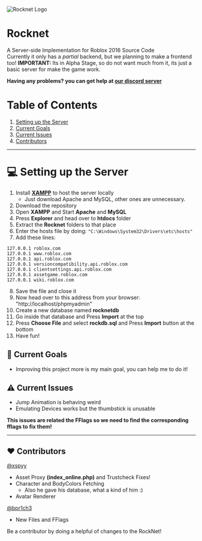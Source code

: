 ![Rocknet Logo](https://github.com/user-attachments/assets/04d7a167-a35b-474f-b86b-4d81ec6b3ac4)

# Rocknet

A Server-side Implementation for Roblox 2016 Source Code<br>Currently it only has a *partial* backend, but we planning to make a frontend too!
**IMPORTANT:** Its in Alpha Stage, so do not want much from it, its just a basic server for make the game work.

**Having any problems? you can get help at [our discord server](https://www.discord.gg/rVrYHdrbsp)**<br>

# Table of Contents
1. [Setting up the Server](#-setting-up-the-server)
2. [Current Goals](#-current-goals)
3. [Current Issues](#-current-issues)
4. [Contributors](#-contributors)

---

# 💻 Setting up the Server
1. Install **[XAMPP](https://www.apachefriends.org/index.html)** to host the server locally
   - Just download Apache and MySQL, other ones are unnecessary.
2. Download the repository
3. Open **XAMPP** and Start **Apache** and **MySQL**
4. Press **Explorer** and head over to **htdocs** folder
5. Extract the **Rocknet** folders to that place
6. Enter the hosts file by doing: `"C:\Windows\System32\Drivers\etc\hosts"`
7. Add these lines:
```
127.0.0.1 roblox.com 
127.0.0.1 www.roblox.com 
127.0.0.1 api.roblox.com
127.0.0.1 versioncompatibility.api.roblox.com
127.0.0.1 clientsettings.api.roblox.com
127.0.0.1 assetgame.roblox.com
127.0.0.1 wiki.roblox.com
```
8. Save the file and close it
9. Now head over to this address from your browser: "http://localhost/phpmyadmin"
10. Create a new database named **rocknetdb**
11. Go inside that database and Press **Import** at the top
12. Press **Choose File** and select **rockdb.sql** and Press **Import** button at the bottom
13. Have fun!

## 🎯 Current Goals
- Improving this project more is my main goal, you can help me to do it!

## ⚠️ Current Issues

- Jump Animation is behaving weird
- Emulating Devices works but the thumbstick is unusable

**This issues are related the FFlags so we need to find the corresponding fflags to fix them!**

---

## ❤️ Contributors
[@xspyy](https://github.com/xspyy)
* Asset Proxy **(index_online.php)** and Trustcheck Fixes!
* Character and BodyColors Fetching
   * Also he gave his database, what a kind of him :)
* Avatar Renderer


[@bpr1ch3](https://github.com/bpr1ch3)
* New Files and FFlags

Be a contributor by doing a helpful of changes to the RockNet!
